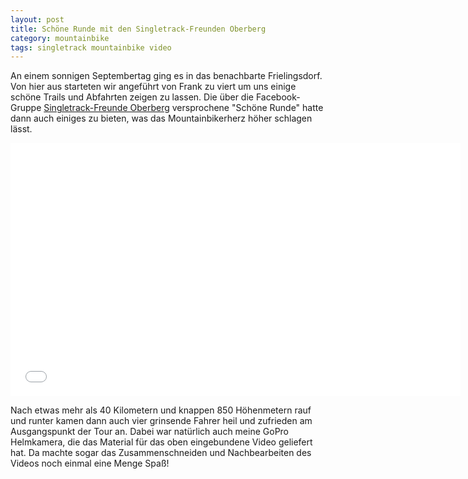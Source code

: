```yaml
---
layout: post
title: Schöne Runde mit den Singletrack-Freunden Oberberg
category: mountainbike
tags: singletrack mountainbike video
---
```


An einem sonnigen Septembertag ging es in das benachbarte Frielingsdorf. Von hier aus starteten wir angeführt von Frank zu viert um uns einige schöne Trails und Abfahrten zeigen zu lassen. Die über die Facebook-Gruppe [Singletrack-Freunde Oberberg](https://www.facebook.com/groups/136825066347392/) versprochene "Schöne Runde" hatte dann auch einiges zu bieten, was das Mountainbikerherz höher schlagen lässt.

<div class="elastic-iframe"><iframe src="//player.vimeo.com/video/50019985?portrait=0&amp;color=f2b33d" width="720" height="405" frameborder="0" webkitallowfullscreen mozallowfullscreen allowfullscreen></iframe></div>

Nach etwas mehr als 40 Kilometern und knappen 850 Höhenmetern rauf und runter kamen dann auch vier grinsende Fahrer heil und zufrieden am Ausgangspunkt der Tour an. Dabei war natürlich auch meine GoPro Helmkamera, die das Material für das oben eingebundene Video geliefert hat. Da machte sogar das Zusammenschneiden und Nachbearbeiten des Videos noch einmal eine Menge Spaß!
